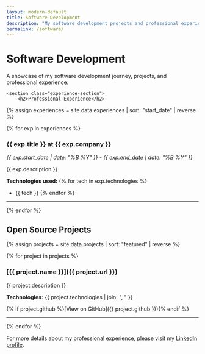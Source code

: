 ```yaml
---
layout: modern-default
title: Software Development
description: "My software development projects and professional experience"
permalink: /software/
---
```


<div class="container">
    <div class="section-header">
        <h1>Software Development</h1>
        <p class="lead">A showcase of my software development journey, projects, and professional experience.</p>
    </div>

    <section class="experience-section">
        <h2>Professional Experience</h2>

{% assign experiences = site.data.experiences | sort: "start_date" | reverse %}

{% for exp in experiences %}
### {{ exp.title }} at {{ exp.company }}
*{{ exp.start_date | date: "%B %Y" }} - {{ exp.end_date | date: "%B %Y" }}*

{{ exp.description }}

**Technologies used:**
{% for tech in exp.technologies %}
- {{ tech }}
{% endfor %}

---
{% endfor %}

## Open Source Projects

{% assign projects = site.data.projects | sort: "featured" | reverse %}

{% for project in projects %}
### [{{ project.name }}]({{ project.url }})

{{ project.description }}

**Technologies:** {{ project.technologies | join: ", " }}

{% if project.github %}[View on GitHub]({{ project.github }}){% endif %}

---
{% endfor %}

For more details about my professional experience, please visit my [LinkedIn profile](https://www.linkedin.com/in/sumit-srv).

